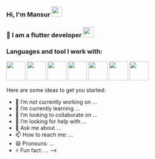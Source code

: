 ### Hi, I'm Mansur <img src="https://media4.giphy.com/media/w1OBpBd7kJqHrJnJ13/giphy.gif?cid=ecf05e47da1egjhkjh36r02vhdb44wucgahzdkzgw3bcm30r&rid=giphy.gif&ct=s" width="27px">

### 👤 I am a flutter developer <img src="https://media4.giphy.com/media/gdYlLuOeY13P8rzgK0/giphy.gif?cid=ecf05e47l7j6158dv3xxfnuxh1eh3nr61r8dwxfz7uhfrc9c&rid=giphy.gif&ct=s" width="27px">

### Languages and tool I work with:

 <code><img src="https://blog.expertsoftwareteam.com/wp-content/uploads/2019/01/flutter12.png" width="50px"></code>
 <code><img src="https://blog.expertsoftwareteam.com/wp-content/uploads/2019/01/flutter12.png" width="50px"></code>
 <code><img src="https://blog.expertsoftwareteam.com/wp-content/uploads/2019/01/flutter12.png" width="50px"></code>
 <code><img src="https://blog.expertsoftwareteam.com/wp-content/uploads/2019/01/flutter12.png" width="50px"></code>
 <code><img src="https://blog.expertsoftwareteam.com/wp-content/uploads/2019/01/flutter12.png" width="50px"></code>
 <code><img src="https://blog.expertsoftwareteam.com/wp-content/uploads/2019/01/flutter12.png" width="50px"></code>
 <code><img src="https://blog.expertsoftwareteam.com/wp-content/uploads/2019/01/flutter12.png" width="50px"></code>

Here are some ideas to get you started:

- 🔭 I’m not currently working on ...
- 🌱 I’m currently learning ... 
- 👯 I’m looking to collaborate on ...
- 🤔 I’m looking for help with ...
- 💬 Ask me about ...
- 📫 How to reach me: ...
- 😄 Pronouns: ...
- ⚡ Fun fact: ...
-->
